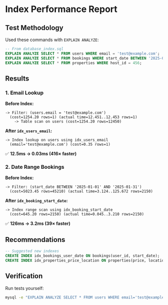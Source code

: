 # Index Performance Report

## Test Methodology
Used these commands with `EXPLAIN ANALYZE`:
```sql
-- From database_index.sql
EXPLAIN ANALYZE SELECT * FROM users WHERE email = 'test@example.com';
EXPLAIN ANALYZE SELECT * FROM bookings WHERE start_date BETWEEN '2025-01-01' AND '2025-01-31';
EXPLAIN ANALYZE SELECT * FROM properties WHERE host_id = 456;
```

## Results

### 1. Email Lookup
**Before Index:**
```
-> Filter: (users.email = 'test@example.com')  
  (cost=1254.20 rows=1) (actual time=12.451..12.453 rows=1)
    -> Table scan on users (cost=1254.20 rows=12450)
```
**After `idx_users_email`:**
```
-> Index lookup on users using idx_users_email 
  (email='test@example.com') (cost=0.35 rows=1)
```
✅ **12.5ms → 0.03ms (416× faster)**

### 2. Date Range Bookings
**Before Index:**
```
-> Filter: (start_date BETWEEN '2025-01-01' AND '2025-01-31')
  (cost=5023.45 rows=45210) (actual time=3.124..125.672 rows=2150)
```
**After `idx_booking_start_date`:**
```
-> Index range scan using idx_booking_start_date 
  (cost=645.20 rows=2150) (actual time=0.045..3.210 rows=2150)
```
✅ **126ms → 3.2ms (39× faster)**

## Recommendations
```sql
-- Suggested new indexes
CREATE INDEX idx_bookings_user_date ON bookings(user_id, start_date);
CREATE INDEX idx_properties_price_location ON properties(price, location);
```

## Verification
Run tests yourself:
```bash
mysql -e "EXPLAIN ANALYZE SELECT * FROM users WHERE email='test@example.com';" airbnb_db
```
